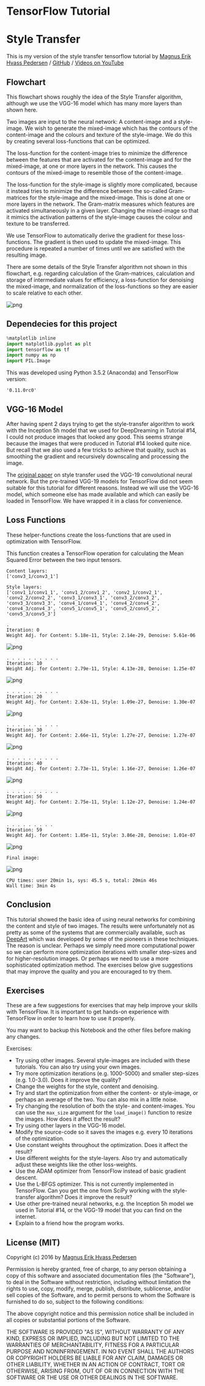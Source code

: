
# TensorFlow Tutorial
# Style Transfer

This is my version of the style transfer tensorflow tutorial
by [Magnus Erik Hvass Pedersen](http://www.hvass-labs.org/)
/ [GitHub](https://github.com/Hvass-Labs/TensorFlow-Tutorials) / [Videos on YouTube](https://www.youtube.com/playlist?list=PL9Hr9sNUjfsmEu1ZniY0XpHSzl5uihcXZ)

## Flowchart

This flowchart shows roughly the idea of the Style Transfer algorithm, although we use the VGG-16 model which has many more layers than shown here.

Two images are input to the neural network: A content-image and a style-image. We wish to generate the mixed-image which has the contours of the content-image and the colours and texture of the style-image.
We do this by creating several loss-functions that can be optimized.

The loss-function for the content-image tries to minimize the difference between the features that are activated for the content-image and for the mixed-image, at one or more layers in the network. This causes the contours of the mixed-image to resemble those of the content-image.

The loss-function for the style-image is slightly more complicated, because it instead tries to minimize the difference between the so-called Gram-matrices for the style-image and the mixed-image. This is done at one or more layers in the network. The Gram-matrix measures which features are activated simultaneously in a given layer. Changing the mixed-image so that it mimics the activation patterns of the style-image causes the colour and texture to be transferred.

We use TensorFlow to automatically derive the gradient for these loss-functions. The gradient is then used to update the mixed-image. This procedure is repeated a number of times until we are satisfied with the resulting image.

There are some details of the Style Transfer algorithm not shown in this flowchart, e.g. regarding calculation of the Gram-matrices, calculation and storage of intermediate values for efficiency, a loss-function for denoising the mixed-image, and normalization of the loss-functions so they are easier to scale relative to each other.

![png](images/output_2_0.png)

## Dependecies for this project

```python
%matplotlib inline
import matplotlib.pyplot as plt
import tensorflow as tf
import numpy as np
import PIL.Image
```

This was developed using Python 3.5.2 (Anaconda) and TensorFlow version:

    '0.11.0rc0'

## VGG-16 Model

After having spent 2 days trying to get the style-transfer algorithm to work with the Inception 5h model that we used for DeepDreaming in Tutorial #14, I could not produce images that looked any good. This seems strange because the images that were produced in Tutorial #14 looked quite nice. But recall that we also used a few tricks to achieve that quality, such as smoothing the gradient and recursively downscaling and processing the image.

The [original paper](https://arxiv.org/abs/1508.06576) on style transfer used the VGG-19 convolutional neural network. But the pre-trained VGG-19 models for TensorFlow did not seem suitable for this tutorial for different reasons. Instead we will use the VGG-16 model, which someone else has made available and which can easily be loaded in TensorFlow. We have wrapped it in a class for convenience.

## Loss Functions

These helper-functions create the loss-functions that are used in optimization with TensorFlow.

This function creates a TensorFlow operation for calculating the Mean Squared Error between the two input tensors.

    Content layers:
    ['conv3_1/conv3_1']
    
    Style layers:
    ['conv1_1/conv1_1', 'conv1_2/conv1_2', 'conv2_1/conv2_1', 'conv2_2/conv2_2', 'conv3_1/conv3_1', 'conv3_2/conv3_2', 'conv3_3/conv3_3', 'conv4_1/conv4_1', 'conv4_2/conv4_2', 'conv4_3/conv4_3', 'conv5_1/conv5_1', 'conv5_2/conv5_2', 'conv5_3/conv5_3']
    
    . 
    Iteration: 0
    Weight Adj. for Content: 5.18e-11, Style: 2.14e-29, Denoise: 5.61e-06
    


![png](images/output_43_1.png)


    . . . . . . . . . . 
    Iteration: 10
    Weight Adj. for Content: 2.79e-11, Style: 4.13e-28, Denoise: 1.25e-07
    


![png](images/output_43_3.png)


    . . . . . . . . . . 
    Iteration: 20
    Weight Adj. for Content: 2.63e-11, Style: 1.09e-27, Denoise: 1.30e-07
    


![png](images/output_43_5.png)


    . . . . . . . . . . 
    Iteration: 30
    Weight Adj. for Content: 2.66e-11, Style: 1.27e-27, Denoise: 1.27e-07
    


![png](images/output_43_7.png)


    . . . . . . . . . . 
    Iteration: 40
    Weight Adj. for Content: 2.73e-11, Style: 1.16e-27, Denoise: 1.26e-07
    


![png](images/output_43_9.png)


    . . . . . . . . . . 
    Iteration: 50
    Weight Adj. for Content: 2.75e-11, Style: 1.12e-27, Denoise: 1.24e-07
    


![png](images/output_43_11.png)


    . . . . . . . . . 
    Iteration: 59
    Weight Adj. for Content: 1.85e-11, Style: 3.86e-28, Denoise: 1.01e-07
    


![png](images/output_43_13.png)


    
    Final image:
    


![png](images/output_43_15.png)


    CPU times: user 20min 1s, sys: 45.5 s, total: 20min 46s
    Wall time: 3min 4s
    

## Conclusion

This tutorial showed the basic idea of using neural networks for combining the content and style of two images. The results were unfortunately not as pretty as some of the systems that are commercially available, such as [DeepArt](http://www.deepart.io) which was developed by some of the pioneers in these techniques. The reason is unclear. Perhaps we simply need more computational power so we can perform more optimization iterations with smaller step-sizes and for higher-resolution images. Or perhaps we need to use a more sophisticated optimization method. The exercises below give suggestions that may improve the quality and you are encouraged to try them.

## Exercises

These are a few suggestions for exercises that may help improve your skills with TensorFlow. It is important to get hands-on experience with TensorFlow in order to learn how to use it properly.

You may want to backup this Notebook and the other files before making any changes.

Exercises:

* Try using other images. Several style-images are included with these tutorials. You can also try using your own images.
* Try more optimization iterations (e.g. 1000-5000) and smaller step-sizes (e.g. 1.0-3.0). Does it improve the quality?
* Change the weights for the style, content and denoising.
* Try and start the optimization from either the content- or style-image, or perhaps an average of the two. You can also mix in a little noise.
* Try changing the resolution of both the style- and content-images. You can use the `max_size` argument for the `load_image()` function to resize the images. How does it affect the result?
* Try using other layers in the VGG-16 model.
* Modify the source-code so it saves the images e.g. every 10 iterations of the optimization.
* Use constant weights throughout the optimization. Does it affect the result?
* Use different weights for the style-layers. Also try and automatically adjust these weights like the other loss-weights.
* Use the ADAM optimizer from TensorFlow instead of basic gradient descent.
* Use the L-BFGS optimizer. This is not currently implemented in TensorFlow. Can you get the one from SciPy working with the style-transfer algorithm? Does it improve the result?
* Use other pre-trained neural networks, e.g. the Inception 5h model we used in Tutorial #14, or the VGG-19 model that you can find on the internet.
* Explain to a friend how the program works.

## License (MIT)

Copyright (c) 2016 by [Magnus Erik Hvass Pedersen](http://www.hvass-labs.org/)

Permission is hereby granted, free of charge, to any person obtaining a copy of this software and associated documentation files (the "Software"), to deal in the Software without restriction, including without limitation the rights to use, copy, modify, merge, publish, distribute, sublicense, and/or sell copies of the Software, and to permit persons to whom the Software is furnished to do so, subject to the following conditions:

The above copyright notice and this permission notice shall be included in all copies or substantial portions of the Software.

THE SOFTWARE IS PROVIDED "AS IS", WITHOUT WARRANTY OF ANY KIND, EXPRESS OR IMPLIED, INCLUDING BUT NOT LIMITED TO THE WARRANTIES OF MERCHANTABILITY, FITNESS FOR A PARTICULAR PURPOSE AND NONINFRINGEMENT. IN NO EVENT SHALL THE AUTHORS OR COPYRIGHT HOLDERS BE LIABLE FOR ANY CLAIM, DAMAGES OR OTHER LIABILITY, WHETHER IN AN ACTION OF CONTRACT, TORT OR OTHERWISE, ARISING FROM, OUT OF OR IN CONNECTION WITH THE SOFTWARE OR THE USE OR OTHER DEALINGS IN THE SOFTWARE.
